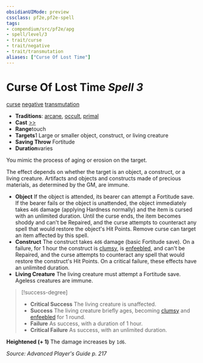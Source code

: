 ```yaml
---
obsidianUIMode: preview
cssclass: pf2e,pf2e-spell
tags:
- compendium/src/pf2e/apg
- spell/level/3
- trait/curse
- trait/negative
- trait/transmutation
aliases: ["Curse Of Lost Time"]
---
```

# Curse Of Lost Time *Spell 3*   
[curse](../../rules/traits/curse.md)  [negative](../../rules/traits/negative.md)  [transmutation](../../rules/traits/transmutation.md)  

- **Traditions**: [arcane](../../rules/traits/arcane.md), [occult](../../rules/traits/occult.md), [primal](../../rules/traits/primal.md)
- **Cast** [>>](../../rules/core-rulebook/chapter-9-playing-the-game.md#Actions "Two-Action") 
- **Range**touch
- **Targets**1 Large or smaller object, construct, or living creature
- **Saving Throw** Fortitude
- **Duration**varies

You mimic the process of aging or erosion on the target.

The effect depends on whether the target is an object, a construct, or a living creature. Artifacts and objects and constructs made of precious materials, as determined by the GM, are immune.

- **Object** If the object is attended, its bearer can attempt a Fortitude save. If the bearer fails or the object is unattended, the object immediately takes `4d6` damage (applying Hardness normally) and the item is cursed with an unlimited duration. Until the curse ends, the item becomes shoddy and can't be Repaired, and the curse attempts to counteract any spell that would restore the object's Hit Points. Remove curse can target an item affected by this spell.
- **Construct** The construct takes `4d6` damage (basic Fortitude save). On a failure, for 1 hour the construct is [clumsy](../../rules/conditions.md#Clumsy), is [enfeebled](../../rules/conditions.md#Enfeebled), and can't be Repaired, and the curse attempts to counteract any spell that would restore the construct's Hit Points. On a critical failure, these effects have an unlimited duration.
- **Living Creature** The living creature must attempt a Fortitude save. Ageless creatures are immune.

> [!success-degree] 
> - **Critical Success** The living creature is unaffected.
> - **Success** The living creature briefly ages, becoming [clumsy](../../rules/conditions.md#Clumsy) and [enfeebled](../../rules/conditions.md#Enfeebled) for 1 round.
> - **Failure** As success, with a duration of 1 hour.
> - **Critical Failure** As success, with an unlimited duration.

**Heightened (+ 1)** The damage increases by `1d6`.

*Source: Advanced Player's Guide p. 217*